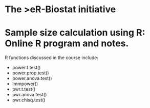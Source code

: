 # The >eR-Biostat initiative
# Sample size calculation using R: Online R program and notes.

R functions discussed in the course include:

* power.t.test()
* power.prop.test()
* power.anova.test()
* lmmpower()
* pwr.t.test()
* pwr.anova.test()
* pwr.chisq.test()

